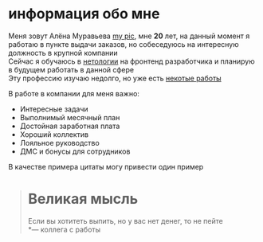 # информация обо мне

Меня зовут Алёна Муравьева [my pic](/img/photo_2024-02-16_20-44-22.jpg), мне **20** лет, на данный момент я работаю в пункте выдачи заказов, но собеседуюсь на интересную должность в крупной компании \
Сейчас я обучаюсь в [нетологии](https://netology.ru/) на фронтенд разработчика и планирую в будущем работать в данной сфере \
Эту профессию изучаю недолго, но уже есть [некотые работы](https://github.com/akejdivn?tab=repositories) 

В работе в компании для меня важно:
* Интересные задачи
* Выполнимый месячный план 
* Достойная заработная плата
* Хороший коллектив
* Лояльное руководство 
* ДМС и бонусы для сотрудников

В качестве примера цитаты могу привести один пример
> # Великая мысль 
> Если вы хотитеть выпить, но у вас нет денег, то не пейте \
> *— коллега с работы